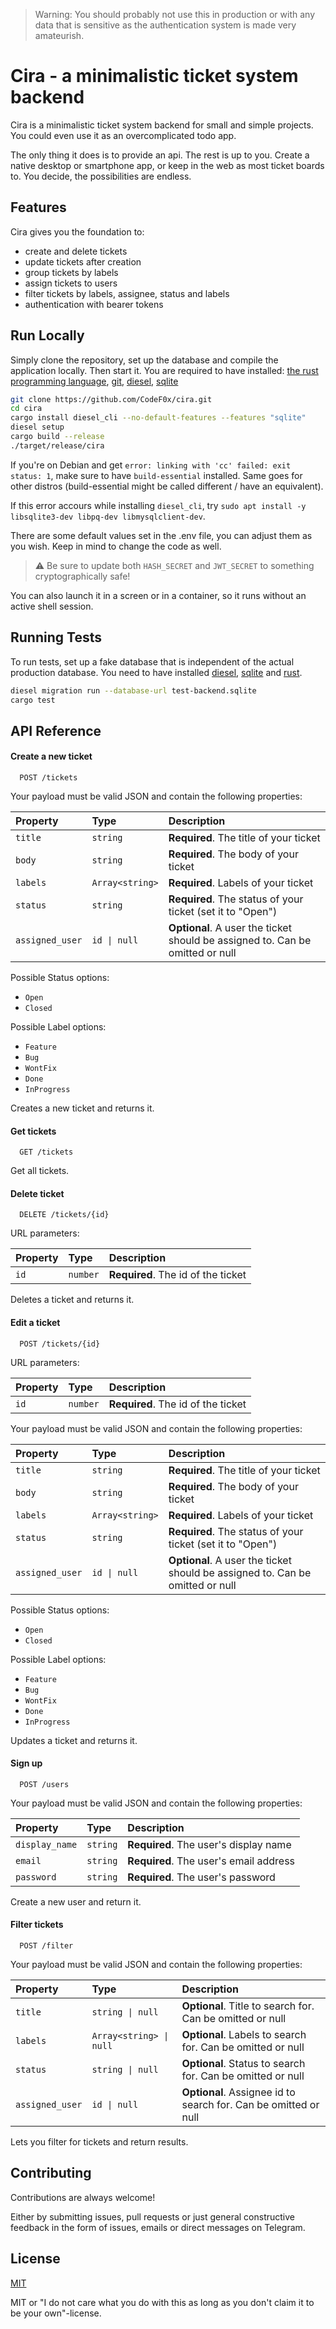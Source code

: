 > Warning: You should probably not use this in production or with any data that is sensitive as the authentication
> system
> is made very amateurish.

# Cira - a minimalistic ticket system backend

Cira is a minimalistic ticket system backend for small and simple projects.
You could even use it as an overcomplicated todo app.

The only thing it does is to provide an api.
The rest is up to you.
Create a native desktop or smartphone app, or keep in the web as most ticket boards to.
You decide, the possibilities are endless.

## Features

Cira gives you the foundation to:

- create and delete tickets
- update tickets after creation
- group tickets by labels
- assign tickets to users
- filter tickets by labels, assignee, status and labels
- authentication with bearer tokens

## Run Locally

Simply clone the repository, set up the database and compile the application locally.
Then start it.
You are required to have installed: [the rust programming language](https://rust-lang.org),
[git](https://git-scm.com/), [diesel](https://diesel.rs), [sqlite](https://www.sqlite.org/)

```bash
git clone https://github.com/CodeF0x/cira.git
cd cira
cargo install diesel_cli --no-default-features --features "sqlite"
diesel setup
cargo build --release
./target/release/cira
```

If you're on Debian and get `error: linking with 'cc' failed: exit status: 1`, make sure to have `build-essential`
installed. Same goes for other distros (build-essential might be called different / have an equivalent).

If this error accours while installing `diesel_cli`, try `sudo apt install -y libsqlite3-dev libpq-dev libmysqlclient-dev`.

There are some default values set in the .env file, you can adjust them as you wish.
Keep in mind to change the code as well.
> ⚠️ Be sure to update both `HASH_SECRET` and `JWT_SECRET` to something cryptographically safe! 


You can also launch it in a screen or in a container, so it runs without an active shell session.

## Running Tests

To run tests, set up a fake database that is independent of the actual production database.
You need to have installed [diesel](https://diesel.rs), [sqlite](https://www.sqlite.org/) and [rust](https://rust-lang.org).

```bash
diesel migration run --database-url test-backend.sqlite
cargo test
```

## API Reference

#### Create a new ticket

```http
  POST /tickets
```

Your payload must be valid JSON and contain the following properties:

| Property        | Type            | Description                                                                   |
|:----------------|:----------------|:------------------------------------------------------------------------------|
| `title`         | `string`        | **Required**. The title of your ticket                                        |
| `body`          | `string`        | **Required**. The body of your ticket                                         |
| `labels`        | `Array<string>` | **Required**. Labels of your ticket                                           |
| `status`        | `string`        | **Required**. The status of your ticket (set it to "Open")                    |
| `assigned_user` | `id \| null`    | **Optional**. A user the ticket should be assigned to. Can be omitted or null |

Possible Status options:

- `Open`
- `Closed`

Possible Label options:

- `Feature`
- `Bug`
- `WontFix`
- `Done`
- `InProgress`

Creates a new ticket and returns it.

#### Get tickets

```http
  GET /tickets
```

Get all tickets.

#### Delete ticket

```http
  DELETE /tickets/{id}
```

URL parameters:

| Property | Type     | Description                        |
|:---------|:---------|:-----------------------------------|
| `id`     | `number` | **Required**. The id of the ticket |

Deletes a ticket and returns it.

#### Edit a ticket

```http
  POST /tickets/{id}
```

URL parameters:

| Property | Type     | Description                        |
|:---------|:---------|:-----------------------------------|
| `id`     | `number` | **Required**. The id of the ticket |

Your payload must be valid JSON and contain the following properties:

| Property        | Type            | Description                                                                   |
|:----------------|:----------------|:------------------------------------------------------------------------------|
| `title`         | `string`        | **Required**. The title of your ticket                                        |
| `body`          | `string`        | **Required**. The body of your ticket                                         |
| `labels`        | `Array<string>` | **Required**. Labels of your ticket                                           |
| `status`        | `string`        | **Required**. The status of your ticket (set it to "Open")                    |
| `assigned_user` | `id \| null`    | **Optional**. A user the ticket should be assigned to. Can be omitted or null |

Possible Status options:

- `Open`
- `Closed`

Possible Label options:

- `Feature`
- `Bug`
- `WontFix`
- `Done`
- `InProgress`

Updates a ticket and returns it.

#### Sign up

```
  POST /users
```

Your payload must be valid JSON and contain the following properties:

| Property       | Type     | Description                            |
|:---------------|:---------|:---------------------------------------|
| `display_name` | `string` | **Required**. The user's display name  |
| `email`        | `string` | **Required**. The user's email address |
| `password`     | `string` | **Required**. The user's password      |

Create a new user and return it.

#### Filter tickets

```http
  POST /filter
```

Your payload must be valid JSON and contain the following properties:

| Property        | Type                    | Description                                                     |
|:----------------|:------------------------|:----------------------------------------------------------------|
| `title`         | `string \| null`        | **Optional**. Title to search for. Can be omitted or null       |
| `labels`        | `Array<string> \| null` | **Optional**. Labels to search for. Can be omitted or null      |
| `status`        | `string \| null`        | **Optional**. Status to search for. Can be omitted or null      |
| `assigned_user` | `id \| null`            | **Optional**. Assignee id to search for. Can be omitted or null |

Lets you filter for tickets and return results.

## Contributing

Contributions are always welcome!

Either by submitting issues, pull requests or just general constructive feedback in the form of issues,
emails or direct messages on Telegram.

## License

[MIT](https://choosealicense.com/licenses/mit/)

MIT or "I do not care what you do with this as long as you don't claim it to be your own"-license.